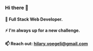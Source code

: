 ### Hi there 👋

#### 🔭 Full Stack Web Developer.
#### ⚡ I'm always up for a new challenge.
#### 📫 Reach out: hilary.voegeli@gmail.com
